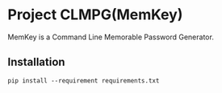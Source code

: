 # Project CLMPG(MemKey)
MemKey is a Command Line Memorable Password Generator.
## Installation
`pip install --requirement requirements.txt`

